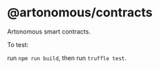 # @artonomous/contracts

Artonomous smart contracts.

To test:

run ```npm run build```, then run ```truffle test```.
